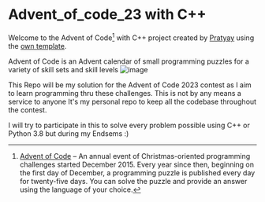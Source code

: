 # Advent_of_code_23 with C++
Welcome to the Advent of Code[^aoc] with C++ project created by [Pratyay][github] using the [own template][template].

Advent of Code is an Advent calendar of small programming puzzles for a variety of skill sets and skill levels
![image](https://github.com/Pratyay-ops/Advent_of_code_23/assets/129536170/782b55e8-62cd-4a1a-82fe-9e3ba03c61b4)

This Repo will be my solution for the Advent of Code 2023 contest as I aim to learn programming thru these challenges.
This is not by any means a service to anyone It's my personal repo to keep all the codebase throughout the contest.

I will try to participate in this to solve every problem possible using C++ or Python 3.8 but during my Endsems :)
[^aoc]:
    [Advent of Code][aoc] – An annual event of Christmas-oriented programming challenges started December 2015.
    Every year since then, beginning on the first day of December, a programming puzzle is published every day for twenty-five days.
    You can solve the puzzle and provide an answer using the language of your choice.

[aoc]: https://adventofcode.com
[github]: https://github.com/Pratyay-ops
[template]: https://github.com/Pratyay-ops/Advent_of_code_23/blob/main/template_usual.cpp
